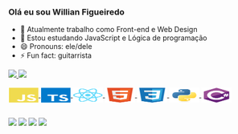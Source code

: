 ### Olá eu sou Willian Figueiredo

- 🔭 Atualmente trabalho como Front-end e Web Design
- 🌱 Estou estudando JavaScript e Lógica de programação
- 😄 Pronouns: ele/dele
- ⚡ Fun fact: guitarrista

<div>
  <a href="https://github.com/willsimn">
  <img height="180em" src="https://github-readme-stats.vercel.app/api?username=willsimn&show_icons=true&theme=dark&include_all_commits=true&count_private=true"/>
  <img height="180em" src="https://github-readme-stats.vercel.app/api/top-langs/?username=rafaballerini&layout=compact&langs_count=7&theme=dark"/>
</div>

<div style="display: inline_block"><br>
  <img align="center" alt="Will-Js" height="30" width="60" src="https://raw.githubusercontent.com/devicons/devicon/master/icons/javascript/javascript-plain.svg">
  <img align="center" alt="Will-Ts" height="30" width="60" src="https://raw.githubusercontent.com/devicons/devicon/master/icons/typescript/typescript-plain.svg">
  <img align="center" alt="Will-React" height="30" width="60" src="https://raw.githubusercontent.com/devicons/devicon/master/icons/react/react-original.svg">
  <img align="center" alt="Will-HTML" height="30" width="60" src="https://raw.githubusercontent.com/devicons/devicon/master/icons/html5/html5-original.svg">
  <img align="center" alt="Will-CSS" height="30" width="60" src="https://raw.githubusercontent.com/devicons/devicon/master/icons/css3/css3-original.svg">
  <img align="center" alt="Will-Python" height="30" width="60" src="https://raw.githubusercontent.com/devicons/devicon/master/icons/python/python-original.svg">
  <img align="center" alt="Will-Csharp" height="30" width="60" src="https://raw.githubusercontent.com/devicons/devicon/master/icons/csharp/csharp-original.svg">
</div>

##

<div> 
  <a href="https://www.instagram.com/willfig_/" target="_blank"><img src="https://img.shields.io/badge/-Instagram-%23E4405F?style=for-the-badge&logo=instagram&logoColor=white" target="_blank"></a> 
  <a href = "mailto:willianfigueiredo523@gmail.com"><img src="https://img.shields.io/badge/-Gmail-%23333?style=for-the-badge&logo=gmail&logoColor=white" target="_blank"></a>
   <a href="https://discord.gg/JQY6t8BWQQ" target="_blank"><img src="https://img.shields.io/badge/Discord-7289DA?style=for-the-badge&logo=discord&logoColor=white" target="_blank"></a> 
  <a href="https://www.linkedin.com/in/willian-figueiredo-15a691240/" target="_blank"><img src="https://img.shields.io/badge/-LinkedIn-%230077B5?style=for-the-badge&logo=linkedin&logoColor=white" target="_blank"></a> 
</div>
